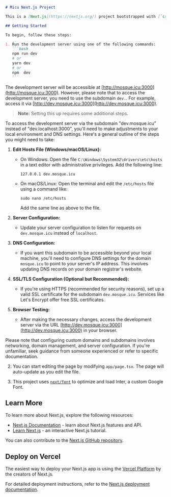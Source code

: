 ````markdown
# Micu Next.js Project

This is a [Next.js](https://nextjs.org/) project bootstrapped with [`create-next-app`](https://github.com/vercel/next.js/tree/canary/packages/create-next-app).

## Getting Started

To begin, follow these steps:

1. Run the development server using one of the following commands:
   ```bash
   npm run dev
   # or
   yarn dev
   # or
   npm  dev
   ```
````

The development server will be accessible at [http://mosque.icu:3000](http://mosque.icu:3000). However, please note that to access the development server, you need to use the subdomain `dev.`. For example, access it via [http://dev.mosque.icu:3000](http://dev.mosque.icu:3000).

> **Note:** Setting this up requires some additional steps.

To access the development server via the subdomain "dev.mosque.icu" instead of "dev.localhost:3000", you'll need to make adjustments to your local environment and DNS settings. Here's a general outline of the steps you might need to take:

1.  **Edit Hosts File (Windows/macOS/Linux):**

    - On Windows: Open the file `C:\Windows\System32\drivers\etc\hosts` in a text editor with administrative privileges. Add the following line:
      ```
      127.0.0.1 dev.mosque.icu
      ```
    - On macOS/Linux: Open the terminal and edit the `/etc/hosts` file using a command like:
      ```
      sudo nano /etc/hosts
      ```
      Add the same line as above to the file.

2.  **Server Configuration:**

    - Update your server configuration to listen for requests on `dev.mosque.icu` instead of `localhost`.

3.  **DNS Configuration:**

    - If you want this subdomain to be accessible beyond your local machine, you'll need to configure DNS settings for the domain `mosque.icu` to point to your server's IP address. This involves updating DNS records on your domain registrar's website.

4.  **SSL/TLS Configuration (Optional but Recommended):**

    - If you're using HTTPS (recommended for security reasons), set up a valid SSL certificate for the subdomain `dev.mosque.icu`. Services like Let's Encrypt offer free SSL certificates.

5.  **Browser Testing:**

    - After making the necessary changes, access the development server via the URL [http://dev.mosque.icu:3000](http://dev.mosque.icu:3000) in your browser.

Please note that configuring custom domains and subdomains involves networking, domain management, and server configuration. If you're unfamiliar, seek guidance from someone experienced or refer to specific documentation.

2. You can start editing the page by modifying `app/page.tsx`. The page will auto-update as you edit the file.

3. This project uses [`next/font`](https://nextjs.org/docs/basic-features/font-optimization) to optimize and load Inter, a custom Google Font.

## Learn More

To learn more about Next.js, explore the following resources:

- [Next.js Documentation](https://nextjs.org/docs) - learn about Next.js features and API.
- [Learn Next.js](https://nextjs.org/learn) - an interactive Next.js tutorial.

You can also contribute to the [Next.js GitHub repository](https://github.com/vercel/next.js/).

## Deploy on Vercel

The easiest way to deploy your Next.js app is using the [Vercel Platform](https://vercel.com/new?utm_medium=default-template&filter=next.js&utm_source=create-next-app&utm_campaign=create-next-app-readme) by the creators of Next.js.

For detailed deployment instructions, refer to the [Next.js deployment documentation](https://nextjs.org/docs/deployment).

```

```
